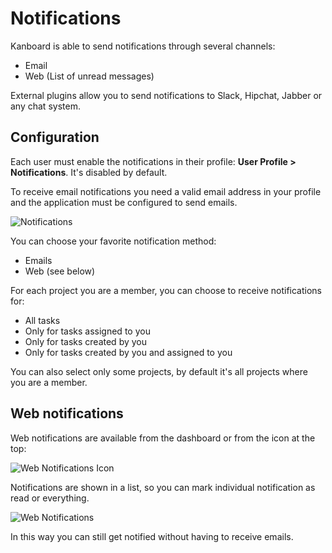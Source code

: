 Notifications
=============

Kanboard is able to send notifications through several channels:

- Email
- Web (List of unread messages)

External plugins allow you to send notifications to Slack, Hipchat, Jabber or any chat system.

Configuration
-------------

Each user must enable the notifications in their profile: **User Profile > Notifications**. It's disabled by default.

To receive email notifications you need a valid email address in your profile and the application must be configured to send emails.

![Notifications](http://kanboard.net/screenshots/documentation/notifications.png)

You can choose your favorite notification method:

- Emails
- Web (see below)

For each project you are a member, you can choose to receive notifications for:

- All tasks
- Only for tasks assigned to you
- Only for tasks created by you
- Only for tasks created by you and assigned to you

You can also select only some projects, by default it's all projects where you are a member.

Web notifications
-----------------

Web notifications are available from the dashboard or from the icon at the top:

![Web Notifications Icon](http://kanboard.net/screenshots/documentation/web-notifications-icon.png)

Notifications are shown in a list, so you can mark individual notification as read or everything.

![Web Notifications](http://kanboard.net/screenshots/documentation/web-notifications.png)

In this way you can still get notified without having to receive emails.

